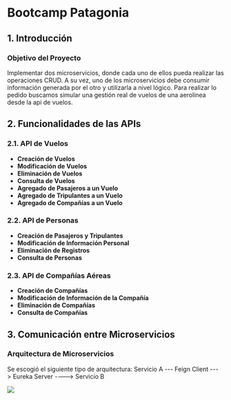 # Bootcamp Patagonia

## 1. Introducción

### Objetivo del Proyecto
Implementar dos microservicios, donde cada uno de ellos pueda realizar las operaciones CRUD. A su vez, uno de los microservicios debe consumir información generada por el otro y utilizarla a nivel lógico.
Para realizar lo pedido buscamos simular una gestión real de vuelos de una aerolinea desde la api de vuelos.

## 2. Funcionalidades de las APIs

### 2.1. API de Vuelos
- **Creación de Vuelos**
- **Modificación de Vuelos**
- **Eliminación de Vuelos**
- **Consulta de Vuelos**
- **Agregado de Pasajeros a un Vuelo**
- **Agregado de Tripulantes a un Vuelo**
- **Agregado de Compañías a un Vuelo**

### 2.2. API de Personas
- **Creación de Pasajeros y Tripulantes**
- **Modificación de Información Personal**
- **Eliminación de Registros**
- **Consulta de Personas**

### 2.3. API de Compañías Aéreas
- **Creación de Compañías**
- **Modificación de Información de la Compañía**
- **Eliminación de Compañías**
- **Consulta de Compañías**

## 3. Comunicación entre Microservicios

### Arquitectura de Microservicios
Se escogió el siguiente tipo de arquitectura:
Servicio A --- Feign Client ---> Eureka Server ----> Servicio B

[![](https://img.shields.io/badge/LinkedIn-0077B5?style=for-the-badge&logo=linkedin&logoColor=white)](https://www.linkedin.com/in/brenda-martinez-772132255/)

